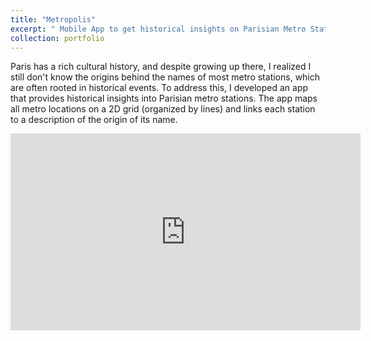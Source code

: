```yaml
---
title: "Metropolis"
excerpt: " Mobile App to get historical insights on Parisian Metro Stations <br/><img src='/images/logo_metro.png'>"
collection: portfolio
---
```


Paris has a rich cultural history, and despite growing up there, I realized I still don't know the origins behind the names of most metro stations, which are often rooted in historical events. To address this, I developed an app that provides historical insights into Parisian metro stations. The app maps all metro locations on a 2D grid (organized by lines) and links each station to a description of the origin of its name. 

<iframe width="560" height="315" src="https://www.youtube.com/embed/P3YZqTRIS44" frameborder="0" allowfullscreen></iframe>
